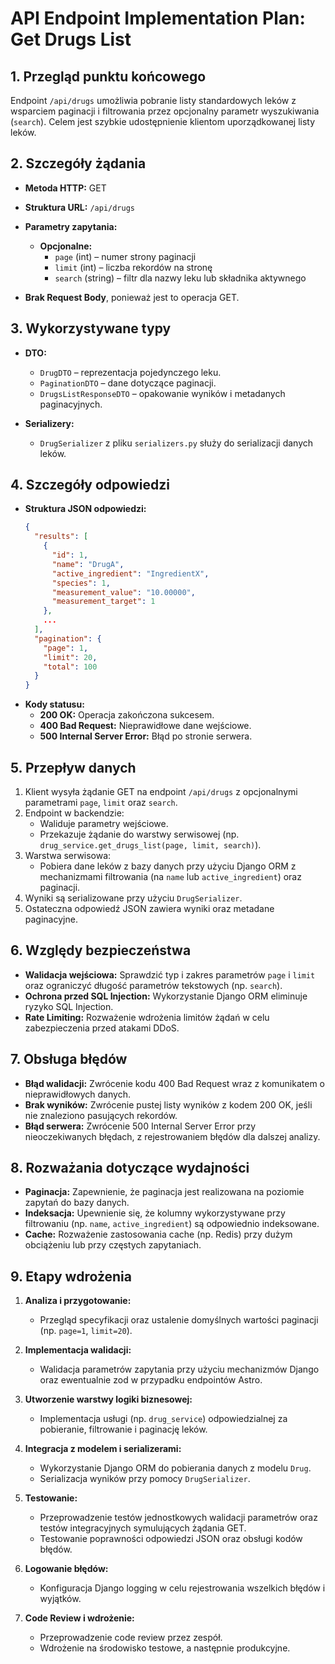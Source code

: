 # API Endpoint Implementation Plan: Get Drugs List

## 1. Przegląd punktu końcowego
Endpoint `/api/drugs` umożliwia pobranie listy standardowych leków z wsparciem paginacji i filtrowania przez opcjonalny parametr wyszukiwania (`search`). Celem jest szybkie udostępnienie klientom uporządkowanej listy leków.

## 2. Szczegóły żądania
- **Metoda HTTP:** GET  
- **Struktura URL:** `/api/drugs`  
- **Parametry zapytania:**
  - **Opcjonalne:**
    - `page` (int) – numer strony paginacji
    - `limit` (int) – liczba rekordów na stronę
    - `search` (string) – filtr dla nazwy leku lub składnika aktywnego

- **Brak Request Body**, ponieważ jest to operacja GET.

## 3. Wykorzystywane typy
- **DTO:**
  - `DrugDTO` – reprezentacja pojedynczego leku.
  - `PaginationDTO` – dane dotyczące paginacji.
  - `DrugsListResponseDTO` – opakowanie wyników i metadanych paginacyjnych.

- **Serializery:**
  - `DrugSerializer` z pliku `serializers.py` służy do serializacji danych leków.

## 4. Szczegóły odpowiedzi
- **Struktura JSON odpowiedzi:**
  ```json
  {
    "results": [
      {
        "id": 1,
        "name": "DrugA",
        "active_ingredient": "IngredientX",
        "species": 1,
        "measurement_value": "10.00000",
        "measurement_target": 1
      },
      ...
    ],
    "pagination": {
      "page": 1,
      "limit": 20,
      "total": 100
    }
  }
  ```
- **Kody statusu:**
  - **200 OK:** Operacja zakończona sukcesem.
  - **400 Bad Request:** Nieprawidłowe dane wejściowe.
  - **500 Internal Server Error:** Błąd po stronie serwera.

## 5. Przepływ danych
1. Klient wysyła żądanie GET na endpoint `/api/drugs` z opcjonalnymi parametrami `page`, `limit` oraz `search`.
2. Endpoint w backendzie:
   - Waliduje parametry wejściowe.
   - Przekazuje żądanie do warstwy serwisowej (np. `drug_service.get_drugs_list(page, limit, search)`).
3. Warstwa serwisowa:
   - Pobiera dane leków z bazy danych przy użyciu Django ORM z mechanizmami filtrowania (na `name` lub `active_ingredient`) oraz paginacji.
4. Wyniki są serializowane przy użyciu `DrugSerializer`.
5. Ostateczna odpowiedź JSON zawiera wyniki oraz metadane paginacyjne.

## 6. Względy bezpieczeństwa
- **Walidacja wejściowa:** Sprawdzić typ i zakres parametrów `page` i `limit` oraz ograniczyć długość parametrów tekstowych (np. `search`).
- **Ochrona przed SQL Injection:** Wykorzystanie Django ORM eliminuje ryzyko SQL Injection.
- **Rate Limiting:** Rozważenie wdrożenia limitów żądań w celu zabezpieczenia przed atakami DDoS.

## 7. Obsługa błędów
- **Błąd walidacji:** Zwrócenie kodu 400 Bad Request wraz z komunikatem o nieprawidłowych danych.
- **Brak wyników:** Zwrócenie pustej listy wyników z kodem 200 OK, jeśli nie znaleziono pasujących rekordów.
- **Błąd serwera:** Zwrócenie 500 Internal Server Error przy nieoczekiwanych błędach, z rejestrowaniem błędów dla dalszej analizy.

## 8. Rozważania dotyczące wydajności
- **Paginacja:** Zapewnienie, że paginacja jest realizowana na poziomie zapytań do bazy danych.
- **Indeksacja:** Upewnienie się, że kolumny wykorzystywane przy filtrowaniu (np. `name`, `active_ingredient`) są odpowiednio indeksowane.
- **Cache:** Rozważenie zastosowania cache (np. Redis) przy dużym obciążeniu lub przy częstych zapytaniach.

## 9. Etapy wdrożenia
1. **Analiza i przygotowanie:**  
   - Przegląd specyfikacji oraz ustalenie domyślnych wartości paginacji (np. `page=1`, `limit=20`).

2. **Implementacja walidacji:**  
   - Walidacja parametrów zapytania przy użyciu mechanizmów Django oraz ewentualnie zod w przypadku endpointów Astro.

3. **Utworzenie warstwy logiki biznesowej:**  
   - Implementacja usługi (np. `drug_service`) odpowiedzialnej za pobieranie, filtrowanie i paginację leków.

4. **Integracja z modelem i serializerami:**  
   - Wykorzystanie Django ORM do pobierania danych z modelu `Drug`.
   - Serializacja wyników przy pomocy `DrugSerializer`.

5. **Testowanie:**  
   - Przeprowadzenie testów jednostkowych walidacji parametrów oraz testów integracyjnych symulujących żądania GET.
   - Testowanie poprawności odpowiedzi JSON oraz obsługi kodów błędów.

6. **Logowanie błędów:**  
   - Konfiguracja Django logging w celu rejestrowania wszelkich błędów i wyjątków.

7. **Code Review i wdrożenie:**  
   - Przeprowadzenie code review przez zespół.
   - Wdrożenie na środowisko testowe, a następnie produkcyjne.

